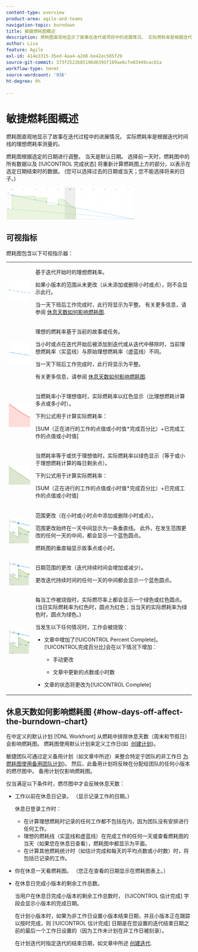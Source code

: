 ```yaml
---
content-type: overview
product-area: agile-and-teams
navigation-topic: burndown
title: 敏捷燃耗图概述
description: 燃耗图直观地显示了故事在迭代或项目中的进展情况。 实际燃耗率是根据迭代或项目时间表的理想燃耗率测量的。
author: Lisa
feature: Agile
exl-id: 414e3315-35ed-4aa4-a2d8-be42ec585f29
source-git-commit: 373f2522b85196d6395f189ae6cfe03449cac61a
workflow-type: tm+mt
source-wordcount: '936'
ht-degree: 0%

---
```


# 敏捷燃耗图概述

燃耗图直观地显示了故事在迭代过程中的进展情况。 实际燃耗率是根据迭代时间线的理想燃耗率测量的。

燃耗图根据选定的日期进行调整。 当天是默认日期。 选择前一天时，燃耗图中的所有数据以及 [!UICONTROL 完成状态] 将重新计算燃耗图上方的部分，以表示在选定日期结束时的数据。 (您可以选择过去的日期或当天；您不能选择将来的日子。)

![](assets/agile-iteration-burndown-350x88.png)

## 可视指标

燃耗图包含以下可视指示器：

<table style="table-layout:auto"> 
 <col> 
 <col> 
 <tbody> 
  <tr> 
   <td role="rowheader"> <img src="assets/agile-iteration-burndown-dottedblue.png" alt=""> </td> 
   <td> <p>基于迭代开始时的理想燃耗率。</p> <p>如果小版本的范围从未更改（从未添加或删除小时或点），则不会显示此行。</p> <p>当一天下班后工作完成时，此行将显示为平整。 有关更多信息，请参阅 <a title="使用敏捷燃耗图" href="#how-days-off-affect-the-burndown-chart" class="MCXref xref">休息天数如何影响燃耗图</a>.</p> </td> 
  </tr> 
  <tr> 
   <td role="rowheader"> <img src="assets/agile-iteration-burndown-solidblue.png" alt=""> </td> 
   <td> <p>理想的燃耗率基于当前的故事或任务。</p> <p>当小时或点在迭代开始后被添加到迭代或从迭代中移除时，当前理想燃耗率（实蓝线）与原始理想燃耗率（虚蓝线）不同。</p> <p>当一天下班后工作完成时，此行将显示为平整。</p> <p>有关更多信息，请参阅 <a title="使用敏捷燃耗图" href="#how-days-off-affect-the-burndown-chart" class="MCXref xref">休息天数如何影响燃耗图</a>.</p> </td> 
  </tr> 
  <tr> 
   <td role="rowheader"> <img src="assets/agile-iteration-burndown-red.png" alt=""> </td> 
   <td> <p>当燃耗率小于理想值时，实际燃耗率以红色显示（比理想燃耗计算多点或多小时）。</p> <p>下列公式用于计算实际燃耗率：</p> <p>[SUM（正在进行的工作的点值或小时值*完成百分比）+已完成工作的点值或小时值]</p> </td> 
  </tr> 
  <tr> 
   <td role="rowheader"> <img src="assets/agile-iteration-burndown-green.png" alt=""> </td> 
   <td> <p>当燃耗率等于或优于理想值时，实际燃耗率以绿色显示（等于或小于理想燃耗计算的每日剩余点）。</p> <p>下列公式用于计算实际燃耗率：</p> <p>[SUM（正在进行的工作的点值或小时值*完成百分比）+已完成工作的点值或小时值]</p> </td> 
  </tr> 
  <tr> 
   <td role="rowheader"> <img src="assets/agile-iteration-burndown-scope.png" alt=""> </td> 
   <td> <p>范围更改（在小时或小时点中添加或删除小时或点）。</p> <p>范围更改始终在一天中间显示为一条垂直线。 此外，在发生范围更改的任何一天的中间，都会显示一个蓝色圆点。</p> <p>燃耗图的垂直轴显示故事点或小时。</p> </td> 
  </tr> 
  <tr> 
   <td role="rowheader"> <img src="assets/agile-iteration-burndown-scope.png" alt=""> </td> 
   <td> <p>日期范围的更改（迭代持续时间会增加或减少）。</p> <p>更改迭代持续时间的任何一天的中间都会显示一个蓝色圆点。</p> </td> 
  </tr> 
  <tr> 
   <td role="rowheader"> <img src="assets/agile-iteration-burndown-scope.png" alt=""> </td> 
   <td> <p>每当工作被烧毁时，实际燃尽率上都会显示一个绿色或红色圆点。 (当日实际燃耗率为红色时，圆点为红色；当当天的实际燃耗率为绿色时，圆点为绿色。)</p> <p>当发生以下任何情况时，工作会被烧毁：</p> 
    <ul> 
     <li> 文章中增加了[!UICONTROL Percent Complete]。<br>[!UICONTROL完成百分比]会在以下情况下增加： 
      <ul> 
       <li> <p>手动更改</p> </li> 
       <li> <p>文章中更新的点数或小时数</p> </li> 
      </ul></li>  
     <li>文章的状态将更改为[!UICONTROL Complete]</li> 
    </ul> </td> 
  </tr> 
 </tbody> 
</table>

## 休息天数如何影响燃耗图 {#how-days-off-affect-the-burndown-chart}

在中定义的默认计划 [!DNL Workfront] 从燃耗中排除休息天数（周末和节假日）会影响燃耗图。 燃耗图使用默认计划来定义工作日(如  [创建计划](../../../administration-and-setup/set-up-workfront/configure-timesheets-schedules/create-schedules.md))。

敏捷团队可通过定义备用计划（如文章中所述）来整合特定于团队的非工作日 [为燃耗图使用备用团队计划](../../../agile/use-scrum-in-an-agile-team/burndown/use-alt--team-schedule-burndown-charts.md))。 然后，此备用计划将反映在分配给团队的任何小版本的燃尽图中。 备用计划仅影响燃耗图。

仅当满足以下条件时，燃尽图中才会反映休息天数：

* 工作以前在休息日记录。 （显示记录工作的日期。）

   休息日登录工作时：

   * 在计算理想燃耗时记录的任何工作都不包括在内，因为团队没有安排进行任何工作。
   * 理想的燃耗线（实蓝线和虚蓝线）在完成工作的任何一天或查看燃耗图的当天（如果您在休息日查看），燃耗图中都显示为平面。
   * 在计算其他燃耗统计时（如估计完成和每天的平均点数或小时数）时，将包括已记录的工作。

* 你在休息一天看燃耗图。 （您正在查看的日期显示在燃耗图表上。）
* 在休息日完成小版本的剩余工作总数。

   当用户在休息日完成小版本的剩余工作总数时， [!UICONTROL 估计完成] 字段会显示小版本的完成日期。

   在计划小版本时，如果为非工作日设置小版本结束日期，并且小版本正在跟踪以按时完成，则 [!UICONTROL 估计完成] 日期是在您设置的迭代结束日期之前的最后一个工作日设置的（因为工作未计划在非工作日被刻录）。

   在计划迭代时指定迭代的结束日期，如文章中所述 [创建迭代](../../../agile/use-scrum-in-an-agile-team/iterations/create-an-iteration.md).
